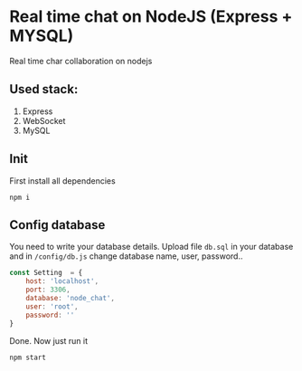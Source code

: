 
# Real time chat on NodeJS (Express + MYSQL)
Real time char collaboration on nodejs

## Used stack:
1. Express
2. WebSocket
3. MySQL

## Init
First install all dependencies
```
npm i
```

## Config database
You need to write your database details. Upload file `db.sql` in your database and in `/config/db.js` change database name, user, password..
```javascript
const Setting  = {
	host: 'localhost',
	port: 3306,
	database: 'node_chat',
	user: 'root',
	password: ''
}
```

Done. Now just run it
```
npm start
```
